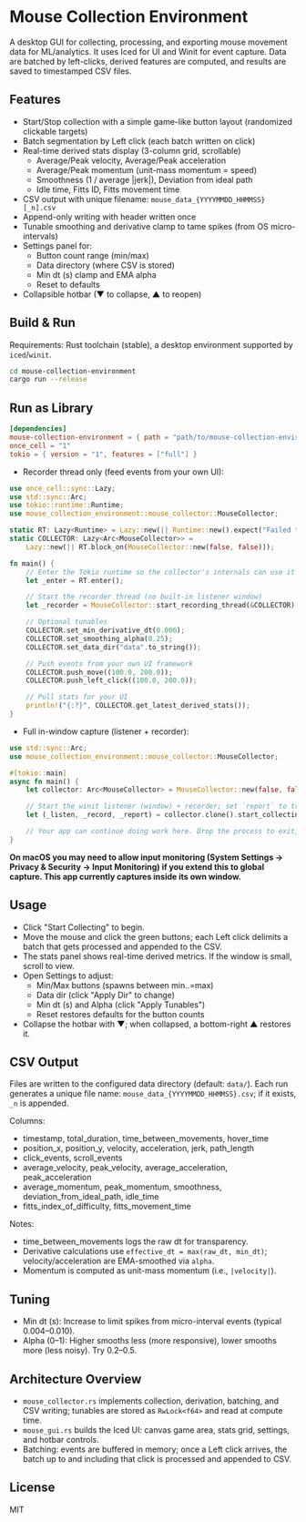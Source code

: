 # Mouse Collection Environment

A desktop GUI for collecting, processing, and exporting mouse movement data for ML/analytics. It uses Iced for UI and Winit for event capture. Data are batched by left-clicks, derived features are computed, and results are saved to timestamped CSV files.

## Features
- Start/Stop collection with a simple game-like button layout (randomized clickable targets)
- Batch segmentation by Left click (each batch written on click)
- Real-time derived stats display (3-column grid, scrollable)
  - Average/Peak velocity, Average/Peak acceleration
  - Average/Peak momentum (unit-mass momentum = speed)
  - Smoothness (1 / average |jerk|), Deviation from ideal path
  - Idle time, Fitts ID, Fitts movement time
- CSV output with unique filename: `mouse_data_{YYYYMMDD_HHMMSS}[_n].csv`
- Append-only writing with header written once
- Tunable smoothing and derivative clamp to tame spikes (from OS micro-intervals)
- Settings panel for:
  - Button count range (min/max)
  - Data directory (where CSV is stored)
  - Min dt (s) clamp and EMA alpha
  - Reset to defaults
- Collapsible hotbar (▼ to collapse, ▲ to reopen)

## Build & Run
Requirements: Rust toolchain (stable), a desktop environment supported by `iced`/`winit`.

```bash
cd mouse-collection-environment
cargo run --release
```

## Run as Library
```toml
[dependencies]
mouse-collection-environment = { path = "path/to/mouse-collection-environment" }
once_cell = "1"
tokio = { version = "1", features = ["full"] }
```

- Recorder thread only (feed events from your own UI):
```rust
use once_cell::sync::Lazy;
use std::sync::Arc;
use tokio::runtime::Runtime;
use mouse_collection_environment::mouse_collector::MouseCollector;

static RT: Lazy<Runtime> = Lazy::new(|| Runtime::new().expect("Failed to create runtime"));
static COLLECTOR: Lazy<Arc<MouseCollector>> =
    Lazy::new(|| RT.block_on(MouseCollector::new(false, false)));

fn main() {
    // Enter the Tokio runtime so the collector's internals can use it
    let _enter = RT.enter();

    // Start the recorder thread (no built-in listener window)
    let _recorder = MouseCollector::start_recording_thread(&COLLECTOR);

    // Optional tunables
    COLLECTOR.set_min_derivative_dt(0.006);
    COLLECTOR.set_smoothing_alpha(0.25);
    COLLECTOR.set_data_dir("data".to_string());

    // Push events from your own UI framework
    COLLECTOR.push_move((100.0, 200.0));
    COLLECTOR.push_left_click((100.0, 200.0));

    // Pull stats for your UI
    println!("{:?}", COLLECTOR.get_latest_derived_stats());
}
```

- Full in-window capture (listener + recorder):
```rust
use std::sync::Arc;
use mouse_collection_environment::mouse_collector::MouseCollector;

#[tokio::main]
async fn main() {
    let collector: Arc<MouseCollector> = MouseCollector::new(false, false).await;

    // Start the winit listener (window) + recorder; set `report` to true to print stats periodically
    let (_listen, _record, _report) = collector.clone().start_collecting(false).await;

    // Your app can continue doing work here. Drop the process to exit, or add your own shutdown logic.
}
```

**On macOS you may need to allow input monitoring (System Settings → Privacy & Security → Input Monitoring) if you extend this to global capture. This app currently captures inside its own window.**

## Usage
- Click "Start Collecting" to begin.
- Move the mouse and click the green buttons; each Left click delimits a batch that gets processed and appended to the CSV.
- The stats panel shows real-time derived metrics. If the window is small, scroll to view.
- Open Settings to adjust:
  - Min/Max buttons (spawns between min..=max)
  - Data dir (click "Apply Dir" to change)
  - Min dt (s) and Alpha (click "Apply Tunables")
  - Reset restores defaults for the button counts
- Collapse the hotbar with ▼; when collapsed, a bottom-right ▲ restores it.

## CSV Output
Files are written to the configured data directory (default: `data/`).
Each run generates a unique file name: `mouse_data_{YYYYMMDD_HHMMSS}.csv`; if it exists, `_n` is appended.

Columns:
- timestamp, total_duration, time_between_movements, hover_time
- position_x, position_y, velocity, acceleration, jerk, path_length
- click_events, scroll_events
- average_velocity, peak_velocity, average_acceleration, peak_acceleration
- average_momentum, peak_momentum, smoothness, deviation_from_ideal_path, idle_time
- fitts_index_of_difficulty, fitts_movement_time

Notes:
- time_between_movements logs the raw dt for transparency.
- Derivative calculations use `effective_dt = max(raw_dt, min_dt)`; velocity/acceleration are EMA-smoothed via `alpha`.
- Momentum is computed as unit-mass momentum (i.e., `|velocity|`).

## Tuning
- Min dt (s): Increase to limit spikes from micro-interval events (typical 0.004–0.010).
- Alpha (0–1): Higher smooths less (more responsive), lower smooths more (less noisy). Try 0.2–0.5.

## Architecture Overview
- `mouse_collector.rs` implements collection, derivation, batching, and CSV writing; tunables are stored as `RwLock<f64>` and read at compute time.
- `mouse_gui.rs` builds the Iced UI: canvas game area, stats grid, settings, and hotbar controls.
- Batching: events are buffered in memory; once a Left click arrives, the batch up to and including that click is processed and appended to CSV.

## License
MIT 